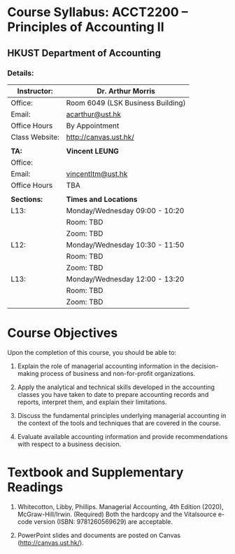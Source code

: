 # Course Syllabus: ACCT2200 – Principles of Accounting II 
## HKUST Department of Accounting

### Details:

|Instructor:| Dr. Arthur Morris |
| --- | --- |
|Office: | Room 6049 (LSK Business Building)|
|Email: | acarthur@ust.hk |
|Office Hours | By Appointment |
|Class Website:  |http://canvas.ust.hk/ |
| | |
|__TA:__| __Vincent LEUNG__ |
|Office: | |
|Email: | vincentltm@ust.hk |
|Office Hours | TBA |
|  | |
|__Sections:__ | __Times and Locations__ | 
| L13: | Monday/Wednesday 09:00 - 10:20 |
|       | Room: TBD |
|       | Zoom: TBD |
| L12: | Monday/Wednesday 10:30 - 11:50 |
|       | Room: TBD |
|       | Zoom: TBD |
| L13: | Monday/Wednesday 12:00 - 13:20 |
|       | Room: TBD |
|       | Zoom: TBD |


# Course Objectives

Upon the completion of this course, you should be able to:

1. Explain the role of managerial accounting information in the decision-making process of business and non-for-profit organizations. 

2. Apply the analytical and technical skills developed in the accounting classes you have taken to date to prepare accounting records and reports, interpret them, and explain their limitations. 

3. Discuss the fundamental principles underlying managerial accounting in the context of the tools and techniques that are covered in the course. 

4. Evaluate available accounting information and provide recommendations with respect to a business decision. 

# Textbook and Supplementary Readings

1.	Whitecotton, Libby, Phillips. Managerial Accounting, 4th Edition (2020), McGraw-Hill/Irwin. (Required) 
Both the hardcopy and the Vitalsource e-code version (ISBN: 9781260569629) are acceptable. 

2.  PowerPoint slides and documents are posted on Canvas (http://canvas.ust.hk/).

